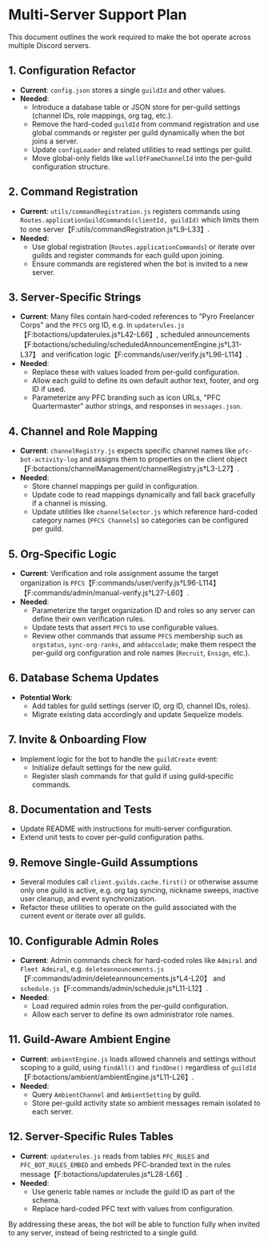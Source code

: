 # Multi-Server Support Plan

This document outlines the work required to make the bot operate across multiple Discord servers.

## 1. Configuration Refactor
- **Current**: `config.json` stores a single `guildId` and other values.
- **Needed**:
  - Introduce a database table or JSON store for per-guild settings (channel IDs, role mappings, org tag, etc.).
  - Remove the hard-coded `guildId` from command registration and use global commands or register per guild dynamically when the bot joins a server.
  - Update `configLoader` and related utilities to read settings per guild.
  - Move global-only fields like `wallOfFameChannelId` into the per-guild configuration structure.

## 2. Command Registration
- **Current**: `utils/commandRegistration.js` registers commands using `Routes.applicationGuildCommands(clientId, guildId)` which limits them to one server【F:utils/commandRegistration.js†L9-L33】.
- **Needed**:
  - Use global registration (`Routes.applicationCommands`) or iterate over guilds and register commands for each guild upon joining.
  - Ensure commands are registered when the bot is invited to a new server.

## 3. Server‑Specific Strings
- **Current**: Many files contain hard‑coded references to "Pyro Freelancer Corps" and the `PFCS` org ID, e.g. in `updaterules.js`【F:botactions/updaterules.js†L42-L66】, scheduled announcements【F:botactions/scheduling/scheduledAnnouncementEngine.js†L31-L37】 and verification logic【F:commands/user/verify.js†L96-L114】.
- **Needed**:
  - Replace these with values loaded from per‑guild configuration.
  - Allow each guild to define its own default author text, footer, and org ID if used.
  - Parameterize any PFC branding such as icon URLs, "PFC Quartermaster" author strings, and responses in `messages.json`.

## 4. Channel and Role Mapping
- **Current**: `channelRegistry.js` expects specific channel names like `pfc-bot-activity-log` and assigns them to properties on the client object【F:botactions/channelManagement/channelRegistry.js†L3-L27】.
- **Needed**:
  - Store channel mappings per guild in configuration.
  - Update code to read mappings dynamically and fall back gracefully if a channel is missing.
  - Update utilities like `channelSelector.js` which reference hard-coded category names (`PFCS Channels`) so categories can be configured per guild.

## 5. Org‑Specific Logic
- **Current**: Verification and role assignment assume the target organization is `PFCS`【F:commands/user/verify.js†L96-L114】【F:commands/admin/manual-verify.js†L27-L60】.
- **Needed**:
  - Parameterize the target organization ID and roles so any server can define their own verification rules.
  - Update tests that assert `PFCS` to use configurable values.
  - Review other commands that assume `PFCS` membership such as `orgstatus`, `sync-org-ranks`, and `addaccolade`; make them respect the per-guild org configuration and role names (`Recruit`, `Ensign`, etc.).

## 6. Database Schema Updates
- **Potential Work**:
  - Add tables for guild settings (server ID, org ID, channel IDs, roles).
  - Migrate existing data accordingly and update Sequelize models.

## 7. Invite & Onboarding Flow
- Implement logic for the bot to handle the `guildCreate` event:
  - Initialize default settings for the new guild.
  - Register slash commands for that guild if using guild‑specific commands.

## 8. Documentation and Tests
- Update README with instructions for multi‑server configuration.
- Extend unit tests to cover per‑guild configuration paths.

## 9. Remove Single‑Guild Assumptions
- Several modules call `client.guilds.cache.first()` or otherwise assume only one guild is active, e.g. org tag syncing, nickname sweeps, inactive user cleanup, and event synchronization.
- Refactor these utilities to operate on the guild associated with the current event or iterate over all guilds.

## 10. Configurable Admin Roles
- **Current**: Admin commands check for hard-coded roles like `Admiral` and `Fleet Admiral`, e.g. `deleteannouncements.js`【F:commands/admin/deleteannouncements.js†L4-L20】 and `schedule.js`【F:commands/admin/schedule.js†L11-L12】.
- **Needed**:
  - Load required admin roles from the per-guild configuration.
  - Allow each server to define its own administrator role names.

## 11. Guild-Aware Ambient Engine
- **Current**: `ambientEngine.js` loads allowed channels and settings without scoping to a guild, using `findAll()` and `findOne()` regardless of `guildId`【F:botactions/ambient/ambientEngine.js†L11-L26】.
- **Needed**:
  - Query `AmbientChannel` and `AmbientSetting` by guild.
  - Store per-guild activity state so ambient messages remain isolated to each server.

## 12. Server-Specific Rules Tables
- **Current**: `updaterules.js` reads from tables `PFC_RULES` and `PFC_BOT_RULES_EMBED` and embeds PFC-branded text in the rules message【F:botactions/updaterules.js†L28-L66】.
- **Needed**:
  - Use generic table names or include the guild ID as part of the schema.
  - Replace hard-coded PFC text with values from configuration.

By addressing these areas, the bot will be able to function fully when invited to any server, instead of being restricted to a single guild.
